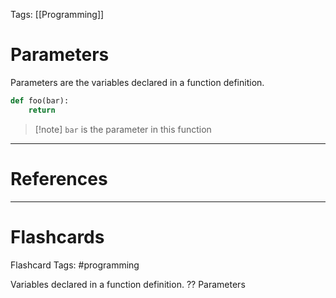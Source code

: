 Tags: [[Programming]]
# Parameters

Parameters are the variables declared in a function definition.

```python
def foo(bar):
	return
```

>[!note] `bar` is the parameter in this function

---
# References

---
# Flashcards

Flashcard Tags: #programming

Variables declared in a function definition.
??
Parameters
<!--SR:!2024-05-14,15,290!2024-05-08,10,270-->